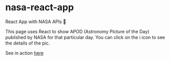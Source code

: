# nasa-react-app
 React App with NASA APIs 🚀

 This page uses React to show APOD (Astronomy Picture of the Day) published by NASA for that particular day.
 You can click on the ℹ︎ icon to see the details of the pic.
 
 See in action [here](https://dpjha-react-nasa-apod.netlify.app/)

